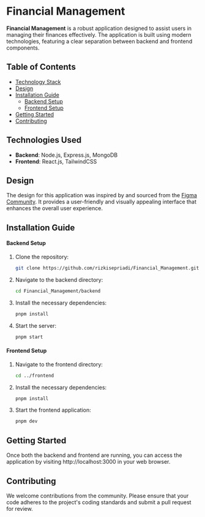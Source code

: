 # Financial Management

**Financial Management** is a robust application designed to assist users in managing their finances effectively. The application is built using modern technologies, featuring a clear separation between backend and frontend components.

## Table of Contents
- [Technology Stack](#technology-used)
- [Design](#design)
- [Installation Guide](#installation-guide)
  - [Backend Setup](#backend-setup)
  - [Frontend Setup](#frontend-setup)
- [Getting Started](#getting-started)
- [Contributing](#contributing)

## Technologies Used
- **Backend**: Node.js, Express.js, MongoDB
- **Frontend**: React.js, TailwindCSS

## Design
The design for this application was inspired by and sourced from the [Figma Community](https://www.figma.com/community/file/1227525441534506928/finebank-financial-management-dashboard-ui-kits). It provides a user-friendly and visually appealing interface that enhances the overall user experience.

## Installation Guide

#### Backend Setup
1. Clone the repository:
   ```bash
   git clone https://github.com/rizkisepriadi/Financial_Management.git
2. Navigate to the backend directory:
   ```bash
   cd Financial_Management/backend
4. Install the necessary dependencies:
   ```bash
   pnpm install
5. Start the server:
   ```bash
   pnpm start

#### Frontend Setup
1. Navigate to the frontend directory:
   ```bash
   cd ../frontend
2. Install the necessary dependencies:
   ```bash
   pnpm install
3. Start the frontend application:
   ```bash
   pnpm dev

## Getting Started
Once both the backend and frontend are running, you can access the application by visiting http://localhost:3000 in your web browser.

## Contributing
We welcome contributions from the community. Please ensure that your code adheres to the project's coding standards and submit a pull request for review.
